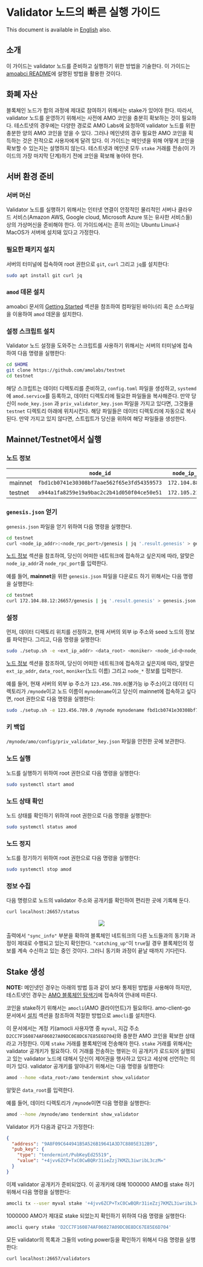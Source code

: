 # Validator 노드의 빠른 실행 가이드
This document is available in [English](qs_val.md) also.

## 소개
이 가이드는 validator 노드를 준비하고 실행하기 위한 방법을 기술한다. 이
가이드는 [amoabci README](https://github.com/amolabs/amoabci/README.md)에
설명된 방법을 활용한 것이다.

## 화폐 자산
블록체인 노드가 합의 과정에 제대로 참여하기 위해서는 stake가 있어야 한다.
따라서, validator 노드를 운영하기 위해서는 사전에 AMO 코인을 충분히 확보하는
것이 필요하다. 테스트넷의 경우에는 다양한 경로로 AMO Labs에 요청하여 validator
노드를 위한 충분한 양의 AMO 코인을 얻을 수 있다. 그러나 메인넷의 경우 필요한
AMO 코인을 획득하는 것은 전적으로 사용자에게 달려 있다. 이 가이드는 메인넷을
위해 어떻게 코인을 확보할 수 있는지는 설명하지 않는다. 테스트넷과 메인넷 모두
`stake` 거래를 전송(이 가이드의 가장 마지막 단계)하기 전에 코인을 확보해 놓아야
한다.

## 서버 환경 준비
### 서버 머신
Validator 노드를 실행하기 위해서는 인터넷 연결이 안정적인 물리적인 서버나
클라우드 서비스(Amazon AWS, Google cloud, Microsoft Azure 또는 유사한 서비스들)
상의 가상머신을 준비해야 한다. 이 가이드에서는 흔히 쓰이는 Ubuntu Linux나
MacOS가 서버에 설치돼 있다고 가정한다.

### 필요한 패키지 설치
서버의 터미널에 접속하여 root 권한으로 `git`, `curl` 그리고 `jq`를 설치한다:
```bash
sudo apt install git curl jq
```

### `amod` 데몬 설치
amoabci 문서의 [Getting
Started](https://github.com/amolabs/amoabci#getting-started) 섹션을 참조하여
컴파일된 바이너리 혹은 소스파일을 이용하여 `amod` 데몬을 설치한다.

### 설정 스크립트 설치
Validator 노드 설정을 도와주는 스크립트를 사용하기 위해서는 서버의 터미널에
접속하여 다음 명령을 실행한다:
```bash
cd $HOME
git clone https://github.com/amolabs/testnet
cd testnet
```
해당 스크립트는 데이터 디렉토리를 준비하고, `config.toml` 파일을 생성하고,
`systemd`에 `amod.service`를 등록하고, 데이터 디렉토리에 필요한 파일들을
복사해준다. 만약 당신이 `node_key.json` 과 `priv_validator_key.json` 파일을
가지고 있다면, 그것들을 `testnet` 디렉토리 아래에 위치시킨다. 해당 파일들은
데이터 디렉토리에 자동으로 복사된다. 만약 가지고 있지 않다면, 스트립트가 당신을
위하여 해당 파일들을 생성한다.

## Mainnet/Testnet에서 실행
### 노드 정보

| | `node_id` | `node_ip_addr` | `node_p2p_port` | `node_rpc_port` |
|-|-|-|-|-|
| mainnet | `fbd1cb0741e30308bf7aae562f65e3fd54359573` | `172.104.88.12` | `26656` | `26657` |
| testnet | `a944a1fa8259e19a9bac2c2b41d050f04ce50e51` | `172.105.213.114` | `26656` | `26657` |

### `genesis.json` 얻기
`genesis.json` 파일을 얻기 위하여 다음 명령을 실행한다.
```bash
cd testnet
curl <node_ip_addr>:<node_rpc_port>/genesis | jq '.result.genesis' > genesis.json
```
[노드 정보](#노드-정보) 섹션을 참조하여, 당신이 어떠한 네트워크에 접속하고
싶은지에 따라, 알맞은 `node_ip_addr`과 `node_rpc_port`를 입력한다.

예를 들어, **mainnet**을 위한 `genesis.json` 파일을 다운로드 하기 위해서는 다음
명령을 실행한다:
```bash
cd testnet
curl 172.104.88.12:26657/genesis | jq '.result.genesis' > genesis.json
```

### 설정
먼저, 데이터 디렉토리 위치를 선정하고, 현재 서버의 외부 ip 주소와 seed 노드의
정보를 파악한다. 그리고, 다음 명령을 실행한다: 
```bash
sudo ./setup.sh -e <ext_ip_addr> <data_root> <moniker> <node_id>@<node_ip_addr>:<node_p2p_port>
```
[노드 정보](#노드-정보) 섹션을 참조하여, 당신이 어떠한 네트워크에 접속하고
싶은지에 따라, 알맞은 `ext_ip_addr`, `data_root`, `moniker`(노드 이름) 그리고
`node_*` 정보를 입력한다.

예를 들어, 현재 서버의 외부 ip 주소가 `123.456.789.0`(불가능 ip 주소)이고
데이터 디렉토리가 `/mynode`이고 노드 이름이 `mynodename`이고 당신이 mainnet에
접속하고 싶다면, root 권한으로 다음 명령을 실행한다: 
```bash
sudo ./setup.sh -e 123.456.789.0 /mynode mynodename fbd1cb0741e30308bf7aae562f65e3fd54359573@172.104.88.12:26656
```

### 키 백업
`/mynode/amo/config/priv_validator_key.json` 파일을 안전한 곳에
보관한다.

### 노드 실행
노드를 실행하기 위하여 root 권한으로 다음 명령을 실행한다:
```bash
sudo systemctl start amod
```

### 노드 상태 확인
노드 상태를 확인하기 위하여 root 권한으로 다음 명령을 실행한다:
```bash
sudo systemctl status amod
```

### 노드 정지
노드를 정기하기 위하여 root 권한으로 다음 명령을 실행한다:
```bash
sudo systemctl stop amod
```

### 정보 수집
다음 명령으로 노드의 validator 주소와 공개키를 확인하여 편리한 곳에 기록해
둔다.
```bash
curl localhost:26657/status
```
<p align="center"><img src="images/node_status.png"/></p>

출력에서 `"sync_info"` 부분을 확하여 블록체인 네트워크의 다른 노드들과의 동기화
과정이 제대로 수행되고 있는지 확인한다. `"catching_up"`이 `true`일 경우
블록체인의 정보를 계속 수신하고 있는 중인 것이다. 그러니 동기화 과정이 끝날
때까지 기다린다.

## Stake 생성
**NOTE:** 메인넷인 경우는 아래의 방법 등과 같이 보다 통제된 방법을 사용해야
하지만, 테스트넷인 경우는 <a href="http://explorer.amolabs.io/wallet">AMO
블록체인 탐색기</a>에 접속하여 안내에 따른다.

코인을 stake하기 위해서는 `amocli`(AMO 클라이언트)가 필요하다. amo-client-go
문서에서 [설치](https://github.com/amolabs/amo-client-go#installation) 섹션을
참조하여 적절한 방법으로 `amocli`를 설치한다. 

이 문서에서는 계정 키(amocli 사용자명 중
`myval`, 지갑 주소 `D2CC7F160874AF06027A09DC0E8DC67E85E6D704`)와 충분한 AMO
코인을 확보한 상태라고 가정한다. 이제 `stake` 거래를 블록체인에 전송해야 한다.
`stake` 거래를 위해서는 validator 공개키가 필요하다. 이 거래를 전송하는 행위는
이 공개키가 로드되어 실행되고 있는 validator 노드에 대해서 당신이 제어권을
행사하고 있다고 세상에 선언하는 의미가 있다. validator 공개키를 알아내기
위해서는 다음 명령을 실행한다:
```bash
amod --home <data_root>/amo tendermint show_validator
```
알맞은 `data_root`를 입력한다.

예를 들어, 데이터 디렉토리가 `/mynode`이면 다음 명령을 실행한다:
```bash
amod --home /mynode/amo tendermint show_validator
```

Validator 키가 다음과 같다고 가정한다:
```json
{
  "address": "9A8F09C644941B5A526B19641A3D7C8805E312B9",
  "pub_key": {
    "type": "tendermint/PubKeyEd25519",
    "value": "+4jvv6ZCP+TxC0CwBQRr31ieZzj7KMZL3iwribL3czM="
  }
}
```

이제 validator 공개키가 준비되었다. 이 공개키에 대해 1000000 AMO를 stake 하기
위해서 다음 명령을 실행한다:
```bash
amocli tx --user myval stake '+4jvv6ZCP+TxC0CwBQRr31ieZzj7KMZL3iwribL3czM=' 1000000000000000000000000 
```

1000000 AMO가 제대로 stake 되었는지 확인하기 위하여 다음 명령을 실행한다:
```bash
amocli query stake 'D2CC7F160874AF06027A09DC0E8DC67E85E6D704'
```

모든 validator의 목록과 그들의 voting power등을 확인하기 위해서 다음 명령을
실행한다:
```bash
curl localhost:26657/validators
```
